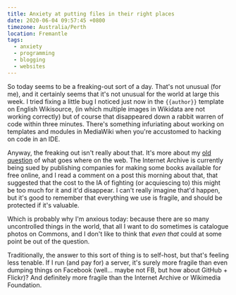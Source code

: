 ```yaml
---
title: Anxiety at putting files in their right places
date: 2020-06-04 09:57:45 +0800
timezone: Australia/Perth
location: Fremantle
tags:
  - anxiety
  - programming
  - blogging
  - websites
---
```

So today seems to be a freaking-out sort of a day.
That's not unusual (for me), and it certainly seems that it's not unusual for the world at large this week.
I tried fixing a little bug I noticed just now in the `{{author}}` template on English Wikisource,
(in which multiple images in Wikidata are not working correctly)
but of course that disappeared down a rabbit warren of code within three minutes.
There's something infuriating about working on templates and modules in MediaWiki
when you're accustomed to hacking on code in an IDE.

Anyway, the freaking out isn't really about that.
It's more about my [old](https://samwilson.id.au/2014/0507_www.html) [question](https://samwilson.id.au/2011/0519_blogging.html) of what goes where on the web.
The Internet Archive is currently being sued by publishing companies for making some books available for free online,
and I read a comment on a post this morning about that, that suggested that
the cost to the IA of fighting (or acquiescing to) this might be too much for it and it'd disappear.
I can't really imagine that'd happen, but it's good to remember that everything we use is fragile, and should be protected if it's valuable.

Which is probably why I'm anxious today:
because there are so many uncontrolled things in the world,
that all I want to do sometimes is catalogue photos on Commons,
and I don't like to think that *even that* could at some point be out of the question.

Traditionally, the answer to this sort of thing is to self-host,
but that's feeling less tenable.
If I run (and pay for) a server, it's surely more fragile than even dumping things on Facebook (well… maybe not FB, but how about GitHub + Flickr)?
And definitely more fragile than the Internet Archive or Wikimedia Foundation.
